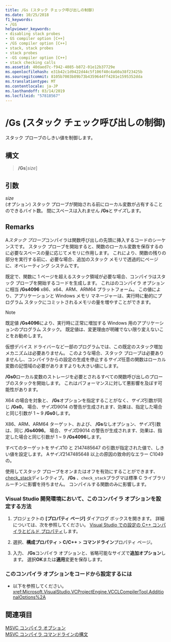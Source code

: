 ```yaml
---
title: /Gs (スタック チェック呼び出しの制御)
ms.date: 10/25/2018
f1_keywords:
- /GS
helpviewer_keywords:
- disabling stack probes
- GS compiler option [C++]
- /GS compiler option [C++]
- stack, stack probes
- stack probes
- -GS compiler option [C++]
- stack checking calls
ms.assetid: 40daed7c-f942-4085-b872-01e12b37729e
ms.openlocfilehash: e31b42c1d9422d44c5f106f40c4a60a38f23425b
ms.sourcegitcommit: 8105b7003b89b73b4359644ff4281e1595352dda
ms.translationtype: MT
ms.contentlocale: ja-JP
ms.lasthandoff: 03/14/2019
ms.locfileid: "57818567"
---
```

# <a name="gs-control-stack-checking-calls"></a>/Gs (スタック チェック呼び出しの制御)

スタック プローブのしきい値を制御します。

## <a name="syntax"></a>構文

> **/Gs**[*size*]

## <a name="arguments"></a>引数

*size*<br/>
(オプション) スタック プローブが開始される前にローカル変数が占有することのできるバイト数。 間にスペースは入れません **/Gs**と*サイズ*します。

## <a name="remarks"></a>Remarks

A*スタック プローブ*コンパイラは関数呼び出しの先頭に挿入するコードのシーケンスです。 スタック プローブを開始すると、関数のローカル変数を保存するのに必要なスペースの量に応じてメモリに作用します。 これにより、関数の残りの部分を実行する前に、必要な場合、追加のスタック メモリで透過的にページに、オペレーティング システムです。

既定で、関数に 1 ページを超えるスタック領域が必要な場合、コンパイラはスタック プローブを開始するコードを生成します。 これはのコンパイラ オプションに相当 **/Gs4096** x86、x64、ARM、ARM64 プラットフォーム。 この値により、アプリケーションと Windows メモリ マネージャーは、実行時に動的にプログラム スタックにコミットされるメモリの量を増やすことができます。

> [!NOTE]
> 既定値 **/Gs4096**により、実行時に正常に増加する Windows 用のアプリケーションのプログラム スタック。 既定値は、変更理由が明確でない限り変えないことをお勧めします。

仮想デバイス ドライバーなど一部のプログラムでは、この既定のスタック増加メカニズムは必要ありません。 このような場合、スタック プローブは必要ありませんし、コンパイラからの設定の生成を停止する*サイズ*任意の関数はローカル変数の記憶域の必要がありますよりも大きい値にします。

**/Gs0**ローカル変数のストレージを必要とされるすべての関数呼び出しのプローブのスタックを開始します。 これはパフォーマンスに対して悪影響を及ぼす可能性があります。

X64 の場合を対象と、 **/Gs**オプションを指定することがなく、*サイズ*引数が同じ **/Gs0**。 場合、*サイズ*D9014 の警告が生成されます、効果は、指定した場合と同じ引数が 1 ~ 9 **/Gs0**します。

X86、ARM、ARM64 ターゲット、および、 **/Gs**なしオプション、*サイズ*引数は、同じ **/Gs4096**。 場合、*サイズ*D9014 の警告が生成されます、効果は、指定した場合と同じ引数が 1 ~ 9 **/Gs4096**します。

すべてのターゲットを*サイズ*10 と 2147485647 の引数が指定された値で、しきい値を設定します。 A*サイズ*2147485648 以上の原因の致命的なエラー C1049 の。

使用してスタック プローブをオンまたはオフを有効にすることができます、 [check_stack](../../preprocessor/check-stack.md)ディレクティブ。 **/Gs** 、`check_stack`プラグマは標準 C ライブラリ ルーチンに影響を持ちません。 コンパイルする関数のみに影響します。

### <a name="to-set-this-compiler-option-in-the-visual-studio-development-environment"></a>Visual Studio 開発環境において、このコンパイラ オプションを設定する方法

1. プロジェクトの **[プロパティ ページ]** ダイアログ ボックスを開きます。 詳細については、次を参照してください。 [Visual Studio での設定の C++ コンパイラとビルド プロパティ](../working-with-project-properties.md)します。

1. 選択、**構成プロパティ** > **C/C++** > **コマンドライン**プロパティ ページ。

1. 入力、 **/Gs**コンパイラ オプションと、省略可能なサイズで**追加オプション**します。 選択**OK**または**適用**変更を保存します。

### <a name="to-set-this-compiler-option-programmatically"></a>このコンパイラ オプションをコードから設定するには

- 以下を参照してください。<xref:Microsoft.VisualStudio.VCProjectEngine.VCCLCompilerTool.AdditionalOptions%2A>

## <a name="see-also"></a>関連項目

[MSVC コンパイラ オプション](compiler-options.md)<br/>
[MSVC コンパイラ コマンドラインの構文](compiler-command-line-syntax.md)
